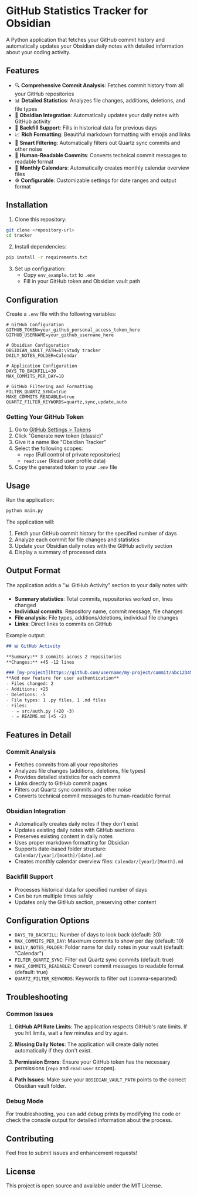 # GitHub Statistics Tracker for Obsidian

A Python application that fetches your GitHub commit history and automatically updates your Obsidian daily notes with detailed information about your coding activity.

## Features

- 🔍 **Comprehensive Commit Analysis**: Fetches commit history from all your GitHub repositories
- 📊 **Detailed Statistics**: Analyzes file changes, additions, deletions, and file types
- 📝 **Obsidian Integration**: Automatically updates your daily notes with GitHub activity
- 🔄 **Backfill Support**: Fills in historical data for previous days
- 📈 **Rich Formatting**: Beautiful markdown formatting with emojis and links
- 🚫 **Smart Filtering**: Automatically filters out Quartz sync commits and other noise
- 📝 **Human-Readable Commits**: Converts technical commit messages to readable format
- 📅 **Monthly Calendars**: Automatically creates monthly calendar overview files
- ⚙️ **Configurable**: Customizable settings for date ranges and output format

## Installation

1. Clone this repository:
```bash
git clone <repository-url>
cd tracker
```

2. Install dependencies:
```bash
pip install -r requirements.txt
```

3. Set up configuration:
   - Copy `env_example.txt` to `.env`
   - Fill in your GitHub token and Obsidian vault path

## Configuration

Create a `.env` file with the following variables:

```env
# GitHub Configuration
GITHUB_TOKEN=your_github_personal_access_token_here
GITHUB_USERNAME=your_github_username_here

# Obsidian Configuration
OBSIDIAN_VAULT_PATH=D:\Study tracker
DAILY_NOTES_FOLDER=Calendar

# Application Configuration
DAYS_TO_BACKFILL=30
MAX_COMMITS_PER_DAY=10

# GitHub Filtering and Formatting
FILTER_QUARTZ_SYNC=true
MAKE_COMMITS_READABLE=true
QUARTZ_FILTER_KEYWORDS=quartz,sync,update,auto
```

### Getting Your GitHub Token

1. Go to [GitHub Settings > Tokens](https://github.com/settings/tokens)
2. Click "Generate new token (classic)"
3. Give it a name like "Obsidian Tracker"
4. Select the following scopes:
   - `repo` (Full control of private repositories)
   - `read:user` (Read user profile data)
5. Copy the generated token to your `.env` file

## Usage

Run the application:

```bash
python main.py
```

The application will:
1. Fetch your GitHub commit history for the specified number of days
2. Analyze each commit for file changes and statistics
3. Update your Obsidian daily notes with the GitHub activity section
4. Display a summary of processed data

## Output Format

The application adds a "📊 GitHub Activity" section to your daily notes with:

- **Summary statistics**: Total commits, repositories worked on, lines changed
- **Individual commits**: Repository name, commit message, file changes
- **File analysis**: File types, additions/deletions, individual file changes
- **Links**: Direct links to commits on GitHub

Example output:
```markdown
## 📊 GitHub Activity

**Summary:** 3 commits across 2 repositories
**Changes:** +45 -12 lines

### [my-project](https://github.com/username/my-project/commit/abc12345) - abc12345
**Add new feature for user authentication**
- Files changed: 2
- Additions: +25
- Deletions: -5
- File types: 1 .py files, 1 .md files
- Files:
  - ✏️ src/auth.py (+20 -3)
  - ✏️ README.md (+5 -2)
```

## Features in Detail

### Commit Analysis
- Fetches commits from all your repositories
- Analyzes file changes (additions, deletions, file types)
- Provides detailed statistics for each commit
- Links directly to GitHub commit pages
- Filters out Quartz sync commits and other noise
- Converts technical commit messages to human-readable format

### Obsidian Integration
- Automatically creates daily notes if they don't exist
- Updates existing daily notes with GitHub sections
- Preserves existing content in daily notes
- Uses proper markdown formatting for Obsidian
- Supports date-based folder structure: `Calendar/[year]/[month]/[date].md`
- Creates monthly calendar overview files: `Calendar/[year]/[Month].md`

### Backfill Support
- Processes historical data for specified number of days
- Can be run multiple times safely
- Updates only the GitHub section, preserving other content

## Configuration Options

- `DAYS_TO_BACKFILL`: Number of days to look back (default: 30)
- `MAX_COMMITS_PER_DAY`: Maximum commits to show per day (default: 10)
- `DAILY_NOTES_FOLDER`: Folder name for daily notes in your vault (default: "Calendar")
- `FILTER_QUARTZ_SYNC`: Filter out Quartz sync commits (default: true)
- `MAKE_COMMITS_READABLE`: Convert commit messages to readable format (default: true)
- `QUARTZ_FILTER_KEYWORDS`: Keywords to filter out (comma-separated)

## Troubleshooting

### Common Issues

1. **GitHub API Rate Limits**: The application respects GitHub's rate limits. If you hit limits, wait a few minutes and try again.

2. **Missing Daily Notes**: The application will create daily notes automatically if they don't exist.

3. **Permission Errors**: Ensure your GitHub token has the necessary permissions (`repo` and `read:user` scopes).

4. **Path Issues**: Make sure your `OBSIDIAN_VAULT_PATH` points to the correct Obsidian vault folder.

### Debug Mode

For troubleshooting, you can add debug prints by modifying the code or check the console output for detailed information about the process.

## Contributing

Feel free to submit issues and enhancement requests!

## License

This project is open source and available under the MIT License.
